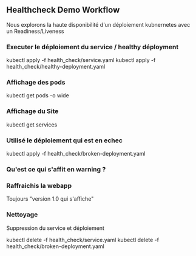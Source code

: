 ## Healthcheck Demo Workflow
Nous explorons la haute disponibilité d'un déploiement kubnernetes avec un Readiness/Liveness


### Executer le déploiement du service / healthy déployment  

kubectl apply -f health_check/service.yaml
kubectl apply -f health_check/healthy-deployment.yaml

### Affichage des pods

kubectl get pods -o wide

### Affichage du Site 

kubectl get services

### Utilisé le déploiement qui est en echec
kubectl apply -f health_check/broken-deployment.yaml


### Qu'est ce qui s'affit en warning ?


### Raffraichis la webapp 
Toujours "version 1.0 qui s'affiche" 

### Nettoyage
Suppression du service et déploiement

kubectl delete -f health_check/service.yaml
kubectl delete -f health_check/broken-deployment.yaml